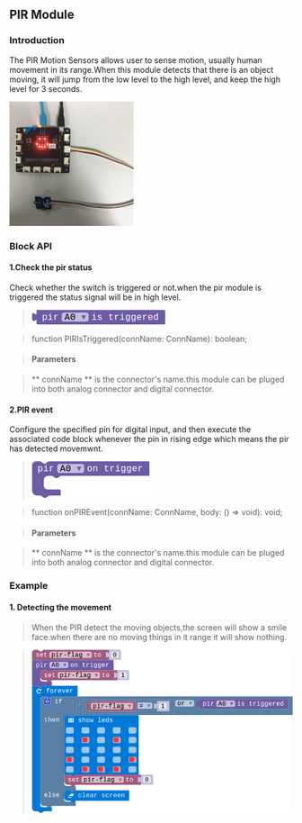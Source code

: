 ## PIR Module

### Introduction

The PIR Motion Sensors allows user to sense motion, usually human movement in its range.When this module detects that there is an object moving, it will jump from the low level to the high level, and keep the high level for 3 seconds.

![module_pic](./image/modules/electronic_circuit.png)

### Block API

#### 1.Check the pir status

Check whether the switch is triggered or not.when the pir module is triggered the status signal will be in high level.

> ![pic1](./image/PIR/pir-status.png)

> function PIRIsTriggered(connName: ConnName): boolean;

> #### Parameters

> ** connName ** is the connector's name.this module can be pluged into both analog connector and digital connector.

#### 2.PIR event

Configure the specified pin for digital input, and then execute the associated code block whenever the pin in rising edge which means the pir has detected movemwnt.

> ![pic2](./image/PIR/pir-event.png)

> function onPIREvent(connName: ConnName, body: () => void): void;

> #### Parameters

> ** connName ** is the connector's name.this module can  be pluged into both analog connector and digital connector.

### Example

#### 1. Detecting the movement

> When the PIR detect the moving objects,the screen will show a smile face.when there are no moving things in it range it will show nothing.

> ![pic2](./image/PIR/pir-exam1.png)


